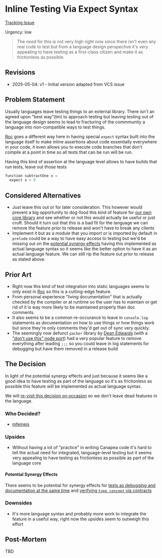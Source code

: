 # Inline Testing Via Expect Syntax

[Tracking Issue](https://github.com/canapea/canapea/issues/17)

Urgency: low

> The *need* for this is not very high right now since there isn't even any real code to test but from a language design perspective it's very appealing to have testing as a first-class citizen and make it as frictionless as possible.


## Revisions

* 2025-05-04: v1 - Initial version adapted from VCS issue


## Problem Statement

Usually languages leave testing things to an external library. There isn't an agreed upon "best way"(tm) to approach testing but leaving testing out of the language design seems to lead to fracturing of the commmunity a language into non-compatible ways to test things.

[Roc](https://roc-lang.org) goes a different way here in having special `expect` syntax built into the language itself to make inline assertions about code essentially everywhere in your code, it even allows you to execute code branches that don't compile at a point in time so all tests that can be run will be run.

Having this kind of assertion at the language level allows to have builds that run tests, leave out those tests

```python
function subtractOne x =
  expect x > 0
```


## Considered Alternatives

* Just leave this out or for later consideration. This however would prevent a big opportunity to dog-food this kind of feature for [our own core library](https://github.com/canapea/canapea/issues/55) and see whether or not this would actually be useful or just cruft. Should it turn out that this is a bad fit for the language we can remove the feature prior to release and won't have to break any clients
* Implement it but as a module that you import or is imported by default in `prelude` could be a way to have easy access to testing but we'd be missing out on the [potential synergy effects](#potential-synergy-effects) having this implemented as actual language syntax so it seems like the better option to have it as an actual language feature. We can still rip the feature out prior to release as stated above.


## Prior Art

* Right now this kind of test integration into static languages seems to only exist in [Roc](https://roc-lang.org) so this is a cutting-edge feature.
* From personal experience "living documentation" that is actually checked by the compiler or at runtime so the user has to maintain or get rid of it is way more likely to be maintained properly than doc comments.
* It also seems to be a common re-occurance to leave in `console.log` statements as documentation on how to use things or how things work but since they're only comments they'd get out of sync very quickly.
* The seemingly now defunct `packer` library by [Dean Edwards](http://dean.edwards.name/packer/) (with a ["don't use this" node port](https://github.com/evanw/packer)) had a very popular feature to remove everything after leading `;;;` so you could leave in log statements for debugging but have them removed in a release build


## The Decision

In light of the potential synergy effects and just because it seems like a good idea to have testing as part of the language so it's as frictionless as possible this feature will be implemented as actual language syntax.

We will [re-visit this decision on occasion](https://github.com/canapea/canapea/issues/59) so we don't leave dead features in the language.


### Who Decided?

* [mfeineis](https://github.com/mfeineis)

### Upsides

* Without having a lot of "practice" in writing Canapea code it's hard to tell the actual need for integrated, language-level testing but it seems very appealing to have testing as frictionless as possible as part of the language core

#### Potential Synergy Effects

There seems to be potential for synergy effects for [tests as debugging and documentation at the same time](https://github.com/canapea/canapea/issues/45) and [verifying `type concept` via contracts](https://github.com/canapea/canapea/issues/28)


### Downsides

* It's more language syntax and probably more work to integrate the feature in a useful way, right now the upsides seem to outweigh this effort


## Post-Mortem

TBD
